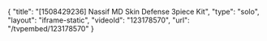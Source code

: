 {
    "title": "[1508429236] Nassif MD Skin Defense 3piece Kit",
    "type": "solo",
    "layout": "iframe-static",
    "videoId": "123178570",
    "url": "\/tvpembed\/123178570"
}